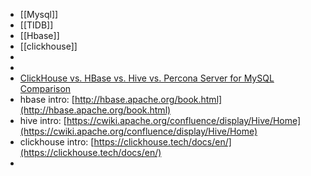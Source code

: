 - [[Mysql]]
- [[TIDB]]
- [[Hbase]]
- [[clickhouse]]
-
-
- [ClickHouse vs. HBase vs. Hive vs. Percona Server for MySQL Comparison](https://db-engines.com/en/system/ClickHouse%3BHBase%3BHive%3BPercona+Server+for+MySQL)
- hbase intro: [http://hbase.apache.org/book.html](http://hbase.apache.org/book.html)
- hive intro: [https://cwiki.apache.org/confluence/display/Hive/Home](https://cwiki.apache.org/confluence/display/Hive/Home)
- clickhouse intro: [https://clickhouse.tech/docs/en/](https://clickhouse.tech/docs/en/)
-